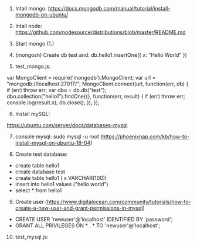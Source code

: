 
1. Intall mongo:
	https://docs.mongodb.com/manual/tutorial/install-mongodb-on-ubuntu/

2. Intall node: 
	https://github.com/nodesource/distributions/blob/master/README.md
	
3. Start mongo (1.) 

4. (mongosh) Create db test and:
	db.hello1.insertOne({ x: "Hello World" })

5. test_mongo.js:

var MongoClient = require('mongodb').MongoClient;
var url = "mongodb://localhost:27017/";
MongoClient.connect(url, function(err, db) {
  if (err) throw err;
  var dbo = db.db("test");
  dbo.collection("hello1").findOne({}, function(err, result) {
    if (err) throw err;
    console.log(result.x);
    db.close();
  });
});

6. Install mySQL:

https://ubuntu.com/server/docs/databases-mysql

7. console mysql: sudo mysql -u root (https://phoenixnap.com/kb/how-to-install-mysql-on-ubuntu-18-04)

8. Create test database:
 - create table hello1
 - create database test
 - create table hello1 ( x VARCHAR(100))
 - insert into hello1 values ("hello world")
 - select * from hello1
 
 9. Create user (https://www.digitalocean.com/community/tutorials/how-to-create-a-new-user-and-grant-permissions-in-mysql)
  - CREATE USER 'newuser'@'localhost' IDENTIFIED BY 'password';
  - GRANT ALL PRIVILEGES ON * . * TO 'newuser'@'localhost';
 
 10. test_mysql.js:
 
 
